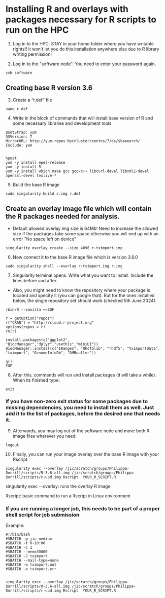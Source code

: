 # Installing R and overlays with packages necessary for R scripts to run on the HPC

1. Log in to the HPC. STAY in your home folder where you have writable rights!! It won't let you do this installation anywhere else due to R library writing permission!

2. Log in to the "software node". You need to enter your password again.
```
ssh software 
```

## Creating base R version 3.6

3. Create a “r.def” file
```
nano r.def
```
4. Write in the block of commands that will install base version of R and some necessary libraries and development tools
```
BootStrap: yum
OSVersion: 7
MirrorURL: http://yum-repos.hpccluster/centos/7/os/$basearch/
Include: yum


%post
yum -y install epel-release
yum -y install R
yum -y install which make gcc gcc-c++ libcurl-devel libxml2-devel openssl-devel texlive-*
```
5. Build the base R image
```
sudo singularity build r.img r.def
```
## Create an overlay image file which will contain the R packages needed for analysis.
- Default allowed overlay img size is 64Mb! Need to increase the allowed size if the packages take some space otherwise you will end up with an error "No space left on device"
```
singularity overlay create --size 4096 r-tximport.img
```
6. Now connect it to the base R image file which is version 3.6.0
```
sudo singularity shell --overlay r-tximport.img r.img
```
7. Singularity terminal opens. Write what you want to install. Include the lines before and after.
- Also, you might need to know the repository where your package is located and specify it (you can google that). But for the ones installed below, the single repository set should work (checked 5th June 2024).
```
/bin/R --vanilla <<EOF

r = getOption("repos")
r["CRAN"] = "http://cloud.r-project.org"
options(repos = r)
rm(r)

install.packages(c("ggplot2", "BiocManager","dplyr","usethis","miniUI"))
BiocManager::install(c("IRanges", "Rhdf5lib", "rhdf5", "tximportData", "tximport", "GenomeInfoDb", "DMRcaller"))

q()
EOF
```
8. After this, commands will run and install packages (it will take a while). When its finished type:
```
exit
```
### If you have non-zero exit status for some packages due to missing dependencies, you need to install them as well. Just add it to the list of packages, before the desired one that needs it.

9. Afterwards, you may log out of the software node and move both R image files wherever you need.
```
logout
```

10. Finally, you can run your image overlay over the base R image with your Rscript:
```
singularity exec --overlay /jic/scratch/groups/Philippa-Borrill/scripts/R-3.6-all.img /jic/scratch/groups/Philippa-Borrill/scripts/r-upd.img Rscript  YOUR_R_SCRIPT.R
```
singularity exec --overlay: runs the overlay R image

Rscript: basic command to run a Rscript in Linux environment 

### If you are running a longer job, this needs to be part of a proper shell script for job submission

Example:

```
#!/bin/bash
#SBATCH -p jic-medium
#SBATCH -t 0-10:00
#SBATCH -c 1
#SBATCH --mem=30000
#SBATCH -J tximport
#SBATCH --mail-type=none
#SBATCH -o tximport.out
#SBATCH -e tximport.err


singularity exec --overlay /jic/scratch/groups/Philippa-Borrill/scripts/R-3.6-all.img /jic/scratch/groups/Philippa-Borrill/scripts/r-upd.img Rscript  YOUR_R_SCRIPT.R
```

